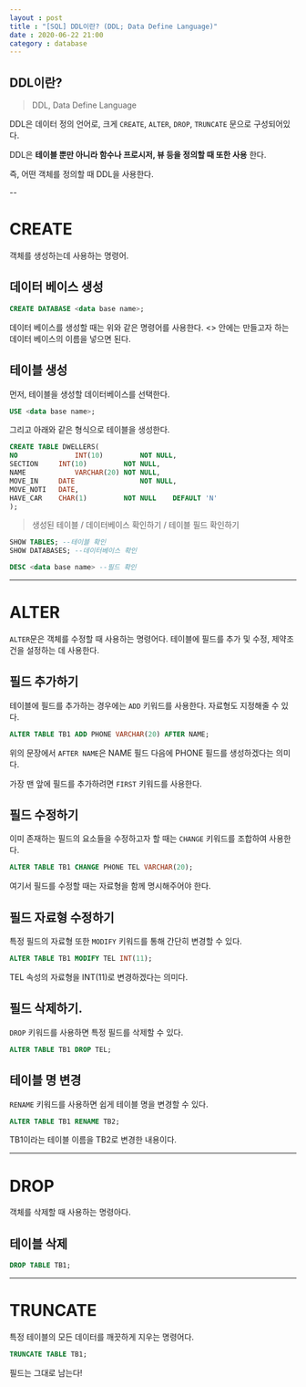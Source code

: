 ```yaml
---
layout : post
title : "[SQL] DDL이란? (DDL; Data Define Language)"
date : 2020-06-22 21:00
category : database
---
```



## DDL이란? 

> DDL, Data Define Language

DDL은 데이터 정의 언어로, 크게 `CREATE`, `ALTER`, `DROP`, `TRUNCATE` 문으로 구성되어있다.

DDL은 **테이블 뿐만 아니라 함수나 프로시저, 뷰 등을 정의할 때 또한 사용** 한다.

즉, 어떤 객체를 정의할 때 DDL을 사용한다.


--

# CREATE

객체를 생성하는데 사용하는 명령어.

## 데이터 베이스 생성

```sql
CREATE DATABASE <data base name>;
```

데이터 베이스를 생성할 때는 위와 같은 명령어를 사용한다. <> 안에는 만들고자 하는 데이터 베이스의 이름을 넣으면 된다.


## 테이블 생성

먼저, 테이블을 생성할 데이터베이스를 선택한다.

```sql
USE <data base name>;
```

그리고 아래와 같은 형식으로 테이블을 생성한다. 

```sql
CREATE TABLE DWELLERS(
NO				INT(10)			NOT NULL,
SECTION		INT(10) 		NOT NULL,
NAME			VARCHAR(20)	NOT NULL,
MOVE_IN		DATE				NOT NULL,
MOVE_NOTI	DATE,
HAVE_CAR	CHAR(1)			NOT NULL	DEFAULT 'N'
);
```


> 생성된 테이블 / 데이터베이스 확인하기 / 테이블 필드 확인하기

```sql
SHOW TABLES; --테이블 확인
SHOW DATABASES; --데이터베이스 확인

DESC <data base name> --필드 확인
```


---

# ALTER

`ALTER`문은 객체를 수정할 때 사용하는 명령어다. 테이블에 필드를 추가 및 수정, 제약조건을 설정하는 데 사용한다.

## 필드 추가하기

테이블에 필드를 추가하는 경우에는 `ADD` 키워드를 사용한다. 자료형도 지정해줄 수 있다.

```sql
ALTER TABLE TB1 ADD PHONE VARCHAR(20) AFTER NAME;
```

위의 문장에서 `AFTER NAME`은 NAME 필드 다음에 PHONE 필드를 생성하겠다는 의미다. 

가장 맨 앞에 필드를 추가하려면 `FIRST` 키워드를 사용한다.


## 필드 수정하기

이미 존재하는 필드의 요소들을 수정하고자 할 때는 `CHANGE` 키워드를 조합하여 사용한다.

```sql
ALTER TABLE TB1 CHANGE PHONE TEL VARCHAR(20);
```

여기서 필드를 수정할 때는 자료형을 함께 명시해주어야 한다. 


## 필드 자료형 수정하기

특정 필드의 자료형 또한 `MODIFY` 키워드를 통해 간단히 변경할 수 있다. 

```sql
ALTER TABLE TB1 MODIFY TEL INT(11);
```

TEL 속성의 자료형을 INT(11)로 변경하겠다는 의미다. 


## 필드 삭제하기.

`DROP` 키워드를 사용하면 특정 필드를 삭제할 수 있다.

```sql
ALTER TABLE TB1 DROP TEL;
```


## 테이블 명 변경

`RENAME` 키워드를 사용하면 쉽게 테이블 명을 변경할 수 있다.

```sql
ALTER TABLE TB1 RENAME TB2;
```

TB1이라는 테이블 이름을 TB2로 변경한 내용이다. 


---

# DROP

객체를 삭제할 때 사용하는 명령아다.

## 테이블 삭제

```sql
DROP TABLE TB1;
```

---

# TRUNCATE

특정 테이블의 모든 데이터를 깨끗하게 지우는 명령어다.

```sql
TRUNCATE TABLE TB1;
```

필드는 그대로 남는다!
